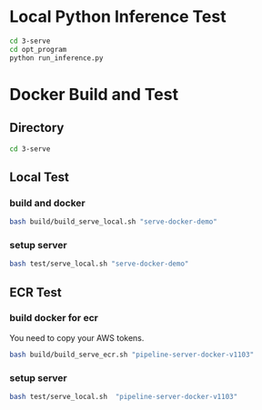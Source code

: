 # Local Python Inference Test


```bash
cd 3-serve
cd opt_program
python run_inference.py
```


# Docker Build and Test


## Directory


```bash
cd 3-serve
```



## Local Test


### build and docker

```bash
bash build/build_serve_local.sh "serve-docker-demo" 
```

### setup server

```bash
bash test/serve_local.sh "serve-docker-demo" 
```




## ECR Test


### build docker for ecr

You need to copy your AWS tokens. 


```bash
bash build/build_serve_ecr.sh "pipeline-server-docker-v1103"
```

### setup server

```bash
bash test/serve_local.sh  "pipeline-server-docker-v1103"
```


